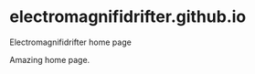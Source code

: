 # electromagnifidrifter.github.io
Electromagnifidrifter home page

Amazing home page.  

  
    
      
          
                  
                                    
                      
            
    
          

  
  
    

        
  

    
    
    

  
  



    
  

  

  
    
  
  


    
    





    
  

  
  
  

  
  


     









  









